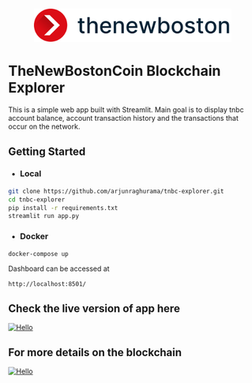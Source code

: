 <p align="center">
  <img alt="thenewboston logo" src="./tnb.png" width="400">
</p>

# TheNewBostonCoin Blockchain Explorer
This is a simple web app built with Streamlit. Main goal is to display tnbc account balance, account transaction history and the transactions that occur on the network.

## Getting Started
* ### Local 
```bash
git clone https://github.com/arjunraghurama/tnbc-explorer.git
cd tnbc-explorer
pip install -r requirements.txt
streamlit run app.py
```
* ### Docker
```bash
docker-compose up 
```
Dashboard can be accessed at 
```URL
http://localhost:8501/
```

## Check the live version of app here
[![Hello](https://img.shields.io/badge/TNBC%20Explorer-Let's%20Explore-green?style=for-the-badge&logo=appveyor)](https://tnbc-explorer.herokuapp.com/)

  
## For more details on the blockchain

[![Hello](https://img.shields.io/badge/thenewboston-blockchain-blue?style=for-the-badge&logo=appveyor)](https://github.com/thenewboston-developers)






